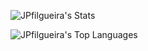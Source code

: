 ![JPfilgueira's Stats](https://github-readme-stats.vercel.app/api?username=JPfilgueira&theme=midnight-purple&show_icons=true&hide_border=true&count_private=true)










![JPfilgueira's Top Languages](https://github-readme-stats.vercel.app/api/top-langs/?username=JPfilgueira&theme=midnight-purple&show_icons=true&hide_border=true&layout=compact)
